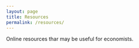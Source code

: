 ```yaml
---
layout: page
title: Resources
permalink: /resources/
---
```


Online resources thar may be useful for economists.
